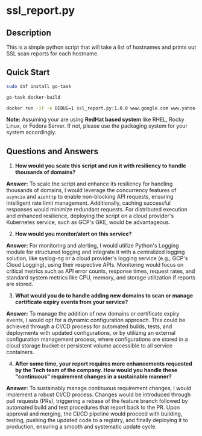# ssl_report.py

## Description
This is a simple python script that will take a list of hostnames and prints out SSL scan reports for each hostname.

## Quick Start
```bash
sudo dnf install go-task

go-task docker-build

docker run -it -e DEBUG=1 ssl_report.py:1.0.0 www.google.com www.yahoo.com
```

**Note:** Assuming your are using __RedHat based system__ like RHEL, Rocky Linux, or Fedora Server. If not, please use the packaging system for your system accordingly.

## Questions and Answers

1. **How would you scale this script and run it with resiliency to handle thousands of domains?**

**Answer:** To scale the script and enhance its resiliency for handling thousands of domains, I would leverage the concurrency features of `asyncio` and `aiohttp` to enable non-blocking API requests, ensuring intelligent rate limit management. Additionally, caching successful responses would minimize redundant requests. For distributed execution and enhanced resilience, deploying the script on a cloud provider's Kubernetes service, such as GCP's GKE, would be advantageous.

2. **How would you monitor/alert on this service?**

**Answer:** For monitoring and alerting, I would utilize Python's Logging module for structured logging and integrate it with a centralized logging solution, like syslog-ng or a cloud provider's logging service (e.g., GCP's Cloud Logging), using their respective APIs. Monitoring would focus on critical metrics such as API error counts, response times, request rates, and standard system metrics like CPU, memory, and storage utilization if reports are stored.

3. **What would you do to handle adding new domains to scan or manage certificate expiry events from your service?**

**Answer:** To manage the addition of new domains or certificate expiry events, I would opt for a dynamic configuration approach. This could be achieved through a CI/CD process for automated builds, tests, and deployments with updated configurations, or by utilizing an external configuration management process, where configurations are stored in a cloud storage bucket or persistent volume accessible to all service containers.

4. **After some time, your report requires more enhancements requested by the Tech team of the company. How would you handle these "continuous" requirement changes in a sustainable manner?**

**Answer:** To sustainably manage continuous requirement changes, I would implement a robust CI/CD process. Changes would be introduced through pull requests (PRs), triggering a rebase of the feature branch followed by automated build and test procedures that report back to the PR. Upon approval and merging, the CI/CD pipeline would proceed with building, testing, pushing the updated code to a registry, and finally deploying it to production, ensuring a smooth and systematic update cycle.

